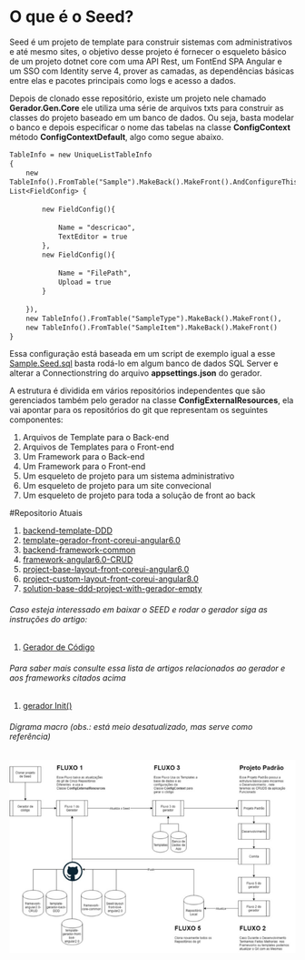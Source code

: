 # O que é o Seed?

Seed é um projeto de template para construir sistemas com administrativos e até mesmo sites, o objetivo desse projeto é fornecer o esqueleto básico de um projeto dotnet core com uma API Rest, um FontEnd SPA Angular e um SSO com Identity serve 4, prover as camadas, as dependências básicas entre elas e pacotes principais como logs e acesso a dados. 

Depois de clonado esse repositório, existe um projeto nele chamado **Gerador.Gen.Core** ele utiliza uma série de arquivos txts para construir as classes do projeto baseado em um banco de dados. Ou seja, basta modelar o banco e depois especificar o nome das tabelas na classe **ConfigContext** método **ConfigContextDefault**, algo como segue abaixo.

```
TableInfo = new UniqueListTableInfo
{
	new TableInfo().FromTable("Sample").MakeBack().MakeFront().AndConfigureThisFields(new  List<FieldConfig> {

		new FieldConfig(){

			Name = "descricao",
			TextEditor = true
		},
		new FieldConfig(){

			Name = "FilePath",
			Upload = true
		}

	}),
	new TableInfo().FromTable("SampleType").MakeBack().MakeFront(),
	new TableInfo().FromTable("SampleItem").MakeBack().MakeFront()
}
```

Essa configuração está baseada em um script de exemplo igual a esse [Sample.Seed.sql](https://github.com/wilsonsantosnet/solution-base-ddd-project-with-gerador-empty/blob/main/Gerador.Gen.Core/Scripts/Sample.Seed.sql) basta rodá-lo em algum banco de dados SQL Server e alterar a Connectionstring do arquivo **appsettings.json** do gerador.

A estrutura é dividida em vários repositórios independentes que são gerenciados também pelo gerador na classe **ConfigExternalResources**, ela vai apontar para os repositórios do git que representam os seguintes componentes:


1. Arquivos de Template para o Back-end
1. Arquivos de Templates para o Front-end
1. Um Framework para o Back-end
1. Um Framework para o Front-end
1. Um esqueleto de projeto para um sistema administrativo
1. Um esqueleto de projeto para um site convecional
1. Um esqueleto de projeto para toda a solução de front ao back


#Repositorio Atuais

1. [backend-template-DDD](https://github.com/wilsonsantosnet/backend-template-DDD)
1. [template-gerador-front-coreui-angular6.0](https://github.com/wilsonsantosnet/template-gerador-front-coreui-angular6.0)
1. [backend-framework-common](https://github.com/wilsonsantosnet/backend-framework-common)
1. [framework-angular6.0-CRUD](https://github.com/wilsonsantosnet/framework-angular6.0-CRUD)
1. [project-base-layout-front-coreui-angular6.0](https://github.com/wilsonsantosnet/project-base-layout-front-coreui-angular6.0)
1. [project-custom-layout-front-coreui-angular8.0](https://github.com/wilsonsantosnet/project-custom-layout-front-coreui-angular8.0)
1. [solution-base-ddd-project-with-gerador-empty](https://github.com/wilsonsantosnet/solution-base-ddd-project-with-gerador-empty)


###### Caso esteja interessado em baixar o SEED e rodar o gerador siga as instruções do artigo:
1. [Gerador de Código](https://medium.com/@wilsonsantos_66971/gerador-de-c%C3%B3digo-7e3c08981e43)

###### Para saber mais consulte essa lista de artigos relacionados ao gerador e aos frameworks citados acima 
1. [gerador Init()](https://medium.com/@wilsonsantos_66971/brain-board-b3bf5e550cd9)


###### Digrama macro (obs.: está meio desatualizado, mas serve como referência)
![Diagrama 1](flow.png?raw=true "Flow")

